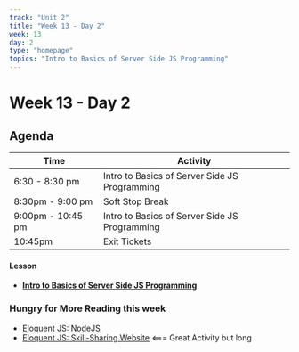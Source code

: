 ```yaml
---
track: "Unit 2"
title: "Week 13 - Day 2"
week: 13
day: 2
type: "homepage"
topics: "Intro to Basics of Server Side JS Programming"
---
```



# Week 13 - Day 2

## Agenda
| Time  | Activity |
| ----- | ------ |
| 6:30 - 8:30 pm | Intro to Basics of Server Side JS Programming |
| 8:30pm - 9:00 pm | Soft Stop Break |
| 9:00pm - 10:45 pm | Intro to Basics of Server Side JS Programming |
| 10:45pm | Exit Tickets |

#### Lesson
- [**Intro to Basics of Server Side JS Programming**](/unit2/week-13/day-2/slides)



### Hungry for More Reading this week
- [Eloquent JS: NodeJS](https://eloquentjavascript.net/20_node.html) 
- [Eloquent JS: Skill-Sharing Website](https://eloquentjavascript.net/21_skillsharing.html) <=== Great Activity but long
